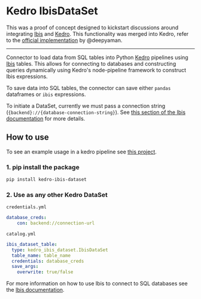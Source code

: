 # Kedro IbisDataSet

This was a proof of concept designed to kickstart discussions around integrating [Ibis](https://github.com/ibis-project/ibis) and [Kedro](https://github.com/kedro-org/kedro). This functionality was merged into Kedro, refer to the [official implementation](https://github.com/kedro-org/kedro-plugins/blob/main/kedro-datasets/kedro_datasets/ibis/table_dataset.py) by @deepyaman.

----

Connector to load data from SQL tables into Python [Kedro](https://github.com/kedro-org/kedro) pipelines using [Ibis](https://github.com/ibis-project/ibis) tables.
This allows for connecting to databases and constructing queries dynamically using Kedro's node-pipeline framework to construct Ibis expressions.

To save data into SQL tables, the connector can save either `pandas` dataframes or `ibis` expressions.

To initiate a DataSet, currently we must pass a connection string (`{backend}://{database-connection-string}`). See [this section of the Ibis documentation](https://ibis-project.org/blog/Ibis-version-3.1.0-release/?h=ibis.connect#ibisconnect) for more details.


## How to use

To see an example usage in a kedro pipeline see [this project](https://github.com/inigohidalgo/ibis-kedro-poc/).

### 1. pip install the package
```bash
pip install kedro-ibis-dataset
```

### 2. Use as any other Kedro DataSet


`credentials.yml`
```yaml
database_creds:
    con: backend://connection-url
```

`catalog.yml`
```yaml
ibis_dataset_table:
  type: kedro_ibis_dataset.IbisDataSet
  table_name: table_name
  credentials: database_creds
  save_args:
    overwrite: true/false
```




For more information on how to use Ibis to connect to SQL databases see the [Ibis documentation](https://ibis-project.org/docs/).

